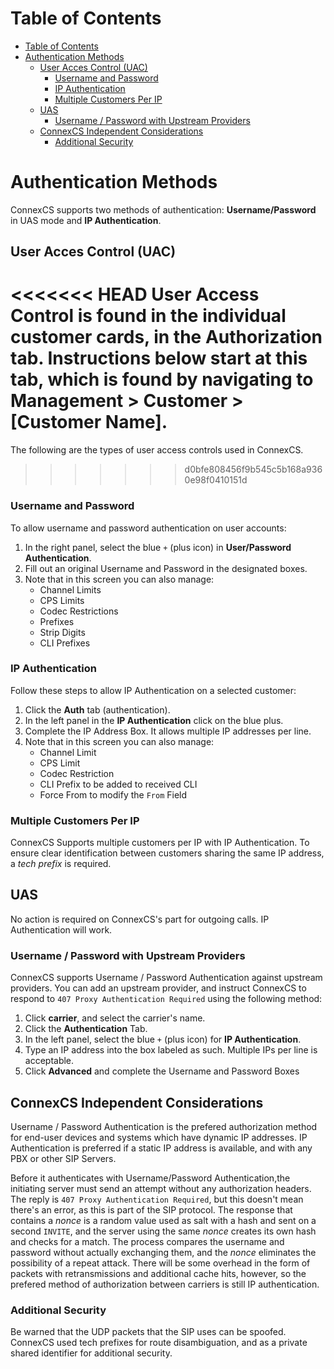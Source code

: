 # Table of Contents

- [Table of Contents](#table-of-contents)
- [Authentication Methods](#authentication-methods)
    - [User Acces Control (UAC)](#user-acces-control-uac)
        - [Username and Password](#username-and-password)
        - [IP Authentication](#ip-authentication)
        - [Multiple Customers Per IP](#multiple-customers-per-ip)
    - [UAS](#uas)
        - [Username / Password with Upstream Providers](#username--password-with-upstream-providers)
    - [ConnexCS Independent Considerations](#connexcs-independent-considerations)
        - [Additional Security](#additional-security)

# Authentication Methods

ConnexCS supports two methods of authentication: **Username/Password** in UAS mode and **IP Authentication**.

## User Acces Control (UAC)
<<<<<<< HEAD
User Access Control is found in the individual customer cards, in the **Authorization** tab. Instructions below start at this tab, which is found by navigating to **Management** > **Customer** > [Customer Name]. 
=======
The following are the types of user access controls used in ConnexCS.
>>>>>>> d0bfe808456f9b545c5b168a9360e98f0410151d

### Username and Password
To allow username and password authentication on user accounts:

1. In the right panel, select the blue `+` (plus icon) in **User/Password Authentication**.
2. Fill out an original Username and Password in the designated boxes.
3. Note that in this screen you can also manage:
    * Channel Limits
    * CPS Limits
    * Codec Restrictions
    * Prefixes
    * Strip Digits
    * CLI Prefixes

### IP Authentication
Follow these steps to allow IP Authentication on a selected customer:

1. Click the **Auth** tab (authentication).
2. In the left panel in the **IP Authentication** click on the blue plus.
3. Complete the IP Address Box. It allows multiple IP addresses per line.
4. Note that in this screen you can also manage: 
    * Channel Limit
    * CPS Limit
    * Codec Restriction
    * CLI Prefix to be added to received CLI
    * Force From to modify the `From` Field

### Multiple Customers Per IP
ConnexCS Supports multiple customers per IP with IP Authentication. To ensure clear identification between customers sharing the same IP address, a _tech prefix_ is required.

## UAS

No action is required on ConnexCS's part for outgoing calls. IP Authentication will work.

### Username / Password with Upstream Providers
ConnexCS supports Username / Password Authentication against upstream providers. You can add an upstream provider, and instruct ConnexCS to respond to `407 Proxy Authentication Required` using the following method:

1. Click **carrier**, and select the carrier's name.
2. Click the **Authentication** Tab.
3. In the left panel, select the blue `+` (plus icon) for **IP Authentication**.
4. Type an IP address into the box labeled as such.  Multiple IPs per line is acceptable.
5. Click **Advanced** and complete the Username and Password Boxes

## ConnexCS Independent Considerations

Username / Password Authentication is the prefered authorization method for end-user devices and systems which have dynamic IP addresses. IP Authentication is preferred if a static IP address is available, and with any PBX or other SIP Servers.

Before it authenticates with Username/Password Authentication,the initiating server must send an attempt without any authorization headers. The reply is `407 Proxy Authentication Required`, but this doesn't mean there's an error, as this is part of the SIP protocol. The response that contains a _nonce_ is a random value used as salt with a hash and sent on a second `INVITE`, and the server using the same _nonce_ creates its own hash and checks for a match. The process compares the username and password without actually exchanging them, and the _nonce_ eliminates the possibility of a repeat attack. There will be some overhead in the form of packets with retransmissions and additional cache hits, however, so the prefered method of authorization between carriers is still IP authentication.

### Additional Security
Be warned that the UDP packets that the SIP uses can be spoofed.  ConnexCS used tech prefixes for route disambiguation, and as a private shared identifier for additional security.
